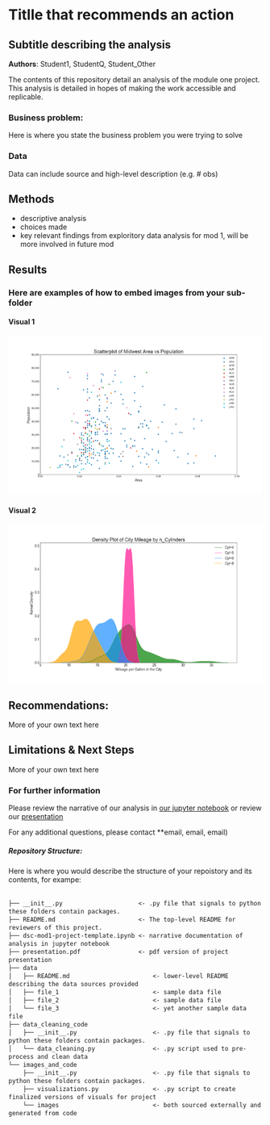 # Titlle that recommends an action
## Subtitle describing the analysis 

**Authors**: Student1, StudentQ, Student_Other

The contents of this repository detail an analysis of the module one project. This analysis is detailed in hopes of making the work accessible and replicable.


### Business problem:

Here is where you state the business problem you were trying to solve


### Data
Data can include source and high-level description (e.g. # obs)


## Methods
- descriptive analysis
- choices made
- key relevant findings from exploritory data analysis for mod 1, will be more involved in future mod

## Results

### Here are examples of how to embed images from your sub-folder


#### Visual 1
![graph1](./images_and_code/viz1.png)

#### Visual 2
![graph1](./images_and_code/viz2.png)



## Recommendations:

More of your own text here


## Limitations & Next Steps

More of your own text here


### For further information
Please review the narrative of our analysis in [our jupyter notebook](./dsc-mod1-project-template.ipynb) or review our [presentation](./SampleProjectSlides.pdf)

For any additional questions, please contact **email, email, email)


##### Repository Structure:

Here is where you would describe the structure of your repoistory and its contents, for exampe:

```

├── __init__.py                     <- .py file that signals to python these folders contain packages.
├── README.md                       <- The top-level README for reviewers of this project.
├── dsc-mod1-project-template.ipynb <- narrative documentation of analysis in jupyter notebook
├── presentation.pdf                <- pdf version of project presentation
├── data
│   ├── README.md                       <- lower-level README describing the data sources provided
│   ├── file_1                          <- sample data file
│   ├── file_2                          <- sample data file
│   └── file_3                          <- yet another sample data file
├── data_cleaning_code
│   ├── __init__.py                     <- .py file that signals to python these folders contain packages.
│   └── data_cleaning.py                <- .py script used to pre-process and clean data
└── images_and_code
    ├── __init__.py                     <- .py file that signals to python these folders contain packages.
    ├── visualizations.py               <- .py script to create finalized versions of visuals for project
    └── images                          <- both sourced externally and generated from code

```


